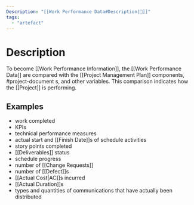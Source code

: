 ```yaml
---
Description: "[[Work Performance Data#Description|📝]]"
tags:
  - "artefact"
---
```

# Description
To become [[Work Performance Information]], the [[Work Performance Data]] are compared with the [[Project Management Plan]] components, #project-document s, and other variables. This comparison indicates how the [[Project]] is performing.
## Examples
- work completed
- KPIs
- technical performance measures
- actual start and [[Finish Date]]s of schedule activities
- story points completed
- [[Deliverables]] status
- schedule progress
- number of [[Change Requests]]
- number of [[Defect]]s
- [[Actual Cost|AC]]s incurred
- [[Actual Duration]]s
- types and quantities of communications that have actually been distributed
